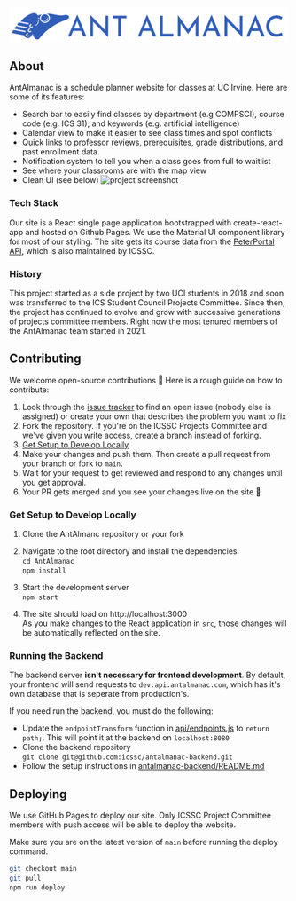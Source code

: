 ![AntAlmanac](/public/banner.png)
## About
AntAlmanac is a schedule planner website for classes at UC Irvine. Here are some of its features:
- Search bar to easily find classes by department (e.g COMPSCI), course code (e.g. ICS 31), and keywords (e.g. artificial intelligence)
- Calendar view to make it easier to see class times and spot conflicts
- Quick links to professor reviews, prerequisites, grade distributions, and past enrollment data.
- Notification system to tell you when a class goes from full to waitlist
- See where your classrooms are with the map view
- Clean UI (see below)
![project screenshot](https://user-images.githubusercontent.com/48658337/177026240-be0f79b4-e909-486b-aa52-c1a435983781.png)
### Tech Stack
Our site is a React single page application bootstrapped with create-react-app and hosted on Github Pages. We use the Material UI component library for most of our styling. The site gets its course data from the [PeterPortal API](https://api.peterportal.org/), which is also maintained by ICSSC.
### History
This project started as a side project by two UCI students in 2018 and soon was transferred to the ICS Student Council Projects Committee. Since then, the project has continued to evolve and grow with successive generations of projects committee members. Right now the most tenured members of the AntAlmanac team started in 2021.
## Contributing
We welcome open-source contributions 🤗 Here is a rough guide on how to contribute:
1. Look through the [issue tracker](https://github.com/icssc/AntAlmanac/issues) to find an open issue (nobody else is assigned) or create your own that describes the problem you want to fix
2. Fork the repository. If you're on the ICSSC Projects Committee and we've given you write access, create a branch instead of forking.
3. [Get Setup to Develop Locally](#get-setup-to-develop-locally)
4. Make your changes and push them. Then create a pull request from your branch or fork to `main`.
6. Wait for your request to get reviewed and respond to any changes until you get approval.
7. Your PR gets merged and you see your changes live on the site 🥳

### Get Setup to Develop Locally
1. Clone the AntAlmanc repository or your fork

2. Navigate to the root directory and install the dependencies  
`cd AntAlmanac`  
`npm install`  

3. Start the development server  
`npm start`

4. The site should load on http://localhost:3000  
As you make changes to the React application in `src`, those changes will be automatically reflected on the site.

### Running the Backend
The backend server **isn't necessary for frontend development**. By default, your frontend will send requests to `dev.api.antalmanac.com`, which has it's own database that is seperate from production's.

If you need run the backend, you must do the following:
- Update the `endpointTransform` function in [api/endpoints.js](https://github.com/icssc/AntAlmanac/blob/main/src/api/endpoints.js#L2) to `return path;`. This will point it at the backend on `localhost:8080`
- Clone the backend repository  
`git clone git@github.com:icssc/antalmanac-backend.git`
- Follow the setup instructions in [antalmanac-backend/README.md](https://github.com/icssc/antalmanac-backend#readme)

## Deploying
We use GitHub Pages to deploy our site. Only ICSSC Project Committee members with push access will be able to deploy the website.

Make sure you are on the latest version of `main` before running the deploy command.
```bash
git checkout main
git pull
npm run deploy
```